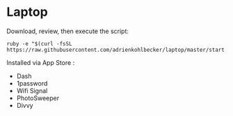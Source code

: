 Laptop
======

Download, review, then execute the script:

    ruby -e "$(curl -fsSL https://raw.githubusercontent.com/adrienkohlbecker/laptop/master/start.rb)"


Installed via App Store :
- Dash
- 1password
- Wifi Signal
- PhotoSweeper
- Divvy
